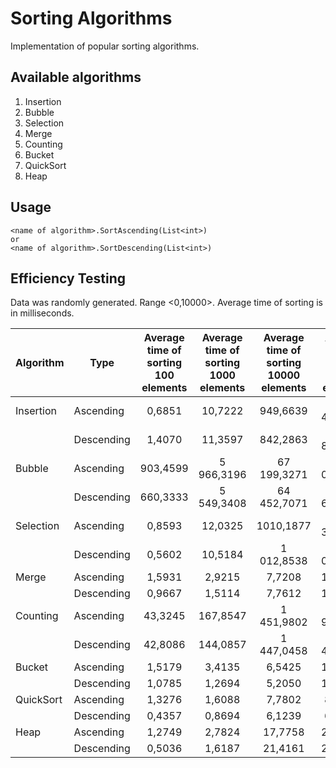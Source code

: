 # Sorting Algorithms
Implementation of popular sorting algorithms.
## Available algorithms
1. Insertion
2. Bubble
3. Selection
4. Merge
5. Counting
6. Bucket
7. QuickSort
8. Heap
## Usage
```
<name of algorithm>.SortAscending(List<int>)
or
<name of algorithm>.SortDescending(List<int>)
```
## Efficiency Testing
Data was randomly generated. Range <0,10000>.
Average time of sorting is in milliseconds.

| Algorithm | Type       | Average time of sorting 100 elements | Average time of sorting 1000 elements | Average time of sorting 10000 elements | Average time of sorting 100000 elements |
|-----------|------------|:------------------------------------:|:-------------------------------------:|:--------------------------------------:|:---------------------------------------:|
| Insertion | Ascending  |                0,6851                |                10,7222                |                949,6639                |                91 458,0068               |
|           | Descending |                1,4070                |                11,3597                |                842,2863                |                92 817,0169               |
| Bubble    | Ascending  |               903,4599               |               5 966,3196              |               67 199,3271               |               978 060,5651               |
|           | Descending |               660,3333               |               5 549,3408               |               64 452,7071               |               1 072 618,9394              |
| Selection | Ascending  |                0,8593                |                12,0325                |                1010,1877               |               113 352,6129               |
|           | Descending |                0,5602                |                10,5184                |               1 012,8538               |               114 078,8456              |
| Merge     | Ascending  |                1,5931                |                 2,9215                |                 7,7208                 |                 121,6015                |
|           | Descending |                0,9667                |                 1,5114                |                 7,7612                 |                 133,3019                |
| Counting  | Ascending  |                43,3245               |                167,8547               |                1 451,9802               |                16 985,8586               |
|           | Descending |                42,8086               |                144,0857               |                1 447,0458               |               16 425,9242               |
| Bucket    | Ascending  |                1,5179                |                 3,4135                |                 6,5425                 |                 170,2090                |
|           | Descending |                1,0785                |                 1,2694                |                 5,2050                 |                 122,6714                |
| QuickSort | Ascending  |                1,3276                |                 1,6088                |                 7,7802                 |                 80,3102                 |
|           | Descending |                0,4357                |                 0,8694                |                 6,1239                 |                 66,4466                 |
| Heap      | Ascending  |                1,2749                |                 2,7824                |                 17,7758                |                 213,9429                |
|           | Descending |                0,5036                |                 1,6187                |                 21,4161                |                 251,1521                |
                                 
                                     
                             
                             
                                 
                                 
                                 
                                 
                               
                               
                                     
                                 
                                 
                                 
                                 
                                 
